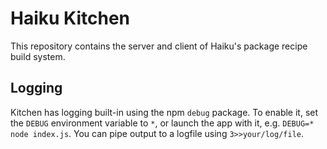 Haiku Kitchen
==========================
This repository contains the server and client of Haiku's package recipe build
system.

## Logging
Kitchen has logging built-in using the npm `debug` package. To enable it,
set the `DEBUG` environment variable to `*`, or launch the app with it,
e.g. `DEBUG=* node index.js`. You can pipe output to a logfile using
`3>>your/log/file`.
